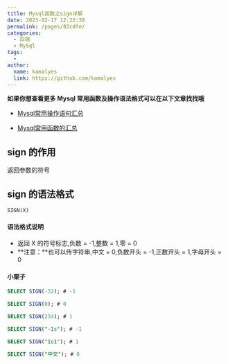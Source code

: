 ```yaml
---
title: Mysql函数之sign详解 
date: 2023-02-17 12:22:38
permalink: /pages/82cdfe/
categories:
  - 后端
  - MySql
tags:
  - 
author: 
  name: kamalyes
  link: https://github.com/kamalyes
---
```

**如果你想查看更多 Mysql 常用函数及操作语法格式可以在以下文章找找哦**

- [Mysql常用操作语句汇总](./59.Mysql常用操作语句汇总.md)

- [Mysql常用函数的汇总](./01.Mysql常用函数汇总.md)

sign 的作用
--------

返回参数的符号

sign 的语法格式
----------

```
SIGN(X)
```

#### 语法格式说明

*   返回 X 的符号标志,负数 = -1,整数 = 1,零 = 0
*   **注意：**也可以传字符串,中文 = 0,负数开头 = -1,正数开头 = 1,字母开头 = 0

#### 小栗子

```sql
SELECT SIGN(-32); # -1

SELECT SIGN(0); # 0

SELECT SIGN(234); # 1

SELECT SIGN("-1s"); # -1

SELECT SIGN("1s1"); # 1

SELECT SIGN("中文"); # 0
```
